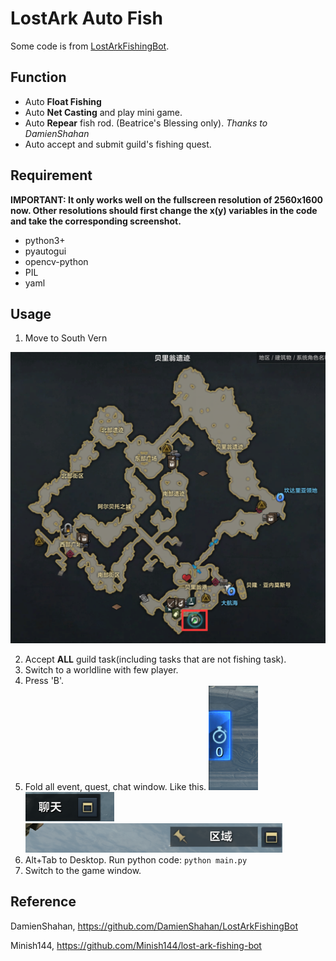 # LostArk Auto Fish

Some code is from [LostArkFishingBot](https://github.com/DamienShahan/LostArkFishingBot).

## Function

- Auto **Float Fishing**
- Auto **Net Casting** and play mini game.
- Auto **Repear** fish rod. (Beatrice's Blessing only). *Thanks to DamienShahan*
- Auto accept and submit guild's fishing quest.

## Requirement

**IMPORTANT: It only works well on the fullscreen resolution of 2560x1600 now. Other resolutions should first change the x(y) variables in the code and take the corresponding screenshot.** 

- python3+
- pyautogui
- opencv-python
- PIL
- yaml

## Usage

1. Move to South Vern

![1700575372504](image/README/1700575372504.png)

2. Accept **ALL** guild task(including tasks that are not fishing task).
3. Switch to a worldline with few player.
4. Press 'B'.
5. Fold all event, quest, chat window. Like this.
   ![1700576026506](image/README/1700576026506.png)![1700576038337](image/README/1700576038337.png)![1700576046307](image/README/1700576046307.png)
6. Alt+Tab to Desktop. Run python code: `python main.py`
7. Switch to the game window.

## Reference

DamienShahan, https://github.com/DamienShahan/LostArkFishingBot

Minish144, https://github.com/Minish144/lost-ark-fishing-bot
